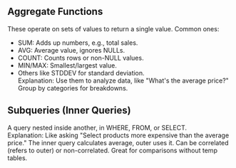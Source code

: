 ## Aggregate Functions

These operate on sets of values to return a single value. Common ones:

- SUM: Adds up numbers, e.g., total sales.
- AVG: Average value, ignores NULLs.
- COUNT: Counts rows or non-NULL values.
- MIN/MAX: Smallest/largest value.
- Others like STDDEV for standard deviation.  
  Explanation: Use them to analyze data, like "What's the average price?" Group by categories for breakdowns.

## Subqueries (Inner Queries)

A query nested inside another, in WHERE, FROM, or SELECT.  
Explanation: Like asking "Select products more expensive than the average price." The inner query calculates average, outer uses it. Can be correlated (refers to outer) or non-correlated. Great for comparisons without temp tables.
